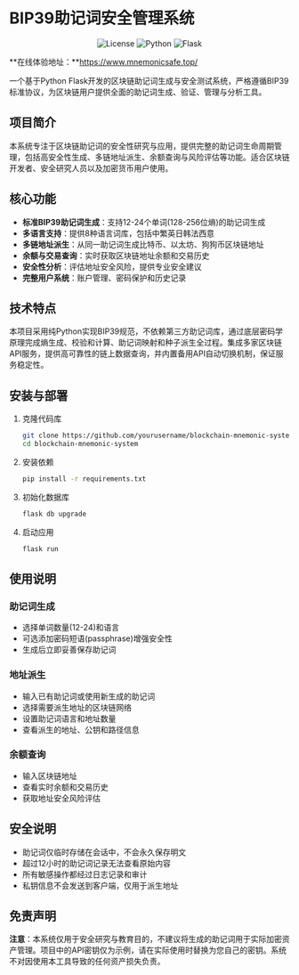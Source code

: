 # BIP39助记词安全管理系统


<p align="center">
  <img alt="License" src="https://img.shields.io/badge/license-MIT-blue.svg">
  <img alt="Python" src="https://img.shields.io/badge/python-3.8+-green.svg">
  <img alt="Flask" src="https://img.shields.io/badge/flask-2.0+-orange.svg">
</p>



**在线体验地址：**https://www.mnemonicsafe.top/


一个基于Python Flask开发的区块链助记词生成与安全测试系统，严格遵循BIP39标准协议，为区块链用户提供全面的助记词生成、验证、管理与分析工具。

## 项目简介

本系统专注于区块链助记词的安全性研究与应用，提供完整的助记词生命周期管理，包括高安全性生成、多链地址派生、余额查询与风险评估等功能。适合区块链开发者、安全研究人员以及加密货币用户使用。

## 核心功能

- **标准BIP39助记词生成**：支持12-24个单词(128-256位熵)的助记词生成
- **多语言支持**：提供8种语言词库，包括中繁英日韩法西意
- **多链地址派生**：从同一助记词生成比特币、以太坊、狗狗币区块链地址
- **余额与交易查询**：实时获取区块链地址余额和交易历史
- **安全性分析**：评估地址安全风险，提供专业安全建议
- **完整用户系统**：账户管理、密码保护和历史记录

## 技术特点

本项目采用纯Python实现BIP39规范，不依赖第三方助记词库，通过底层密码学原理完成熵生成、校验和计算、助记词映射和种子派生全过程。集成多家区块链API服务，提供高可靠性的链上数据查询，并内置备用API自动切换机制，保证服务稳定性。

## 安装与部署

1. 克隆代码库

   ```bash
   git clone https://github.com/yourusername/blockchain-mnemonic-system.git
   cd blockchain-mnemonic-system
   ```

2. 安装依赖

   ```bash
   pip install -r requirements.txt
   ```

3. 初始化数据库

   ```bash
   flask db upgrade
   ```

4. 启动应用

   ```bash
   flask run
   ```



## 使用说明

### 助记词生成

- 选择单词数量(12-24)和语言
- 可选添加密码短语(passphrase)增强安全性
- 生成后立即妥善保存助记词

### 地址派生

- 输入已有助记词或使用新生成的助记词
- 选择需要派生地址的区块链网络
- 设置助记词语言和地址数量
- 查看派生的地址、公钥和路径信息

### 余额查询

- 输入区块链地址
- 查看实时余额和交易历史
- 获取地址安全风险评估

## 安全说明

- 助记词仅临时存储在会话中，不会永久保存明文
- 超过12小时的助记词记录无法查看原始内容
- 所有敏感操作都经过日志记录和审计
- 私钥信息不会发送到客户端，仅用于派生地址

## 免责声明

**注意**：本系统仅用于安全研究与教育目的，不建议将生成的助记词用于实际加密资产管理。项目中的API密钥仅为示例，请在实际使用时替换为您自己的密钥。系统不对因使用本工具导致的任何资产损失负责。
